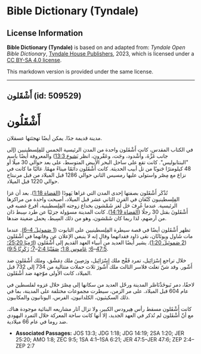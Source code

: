 # Bible Dictionary (Tyndale)

## License Information

**Bible Dictionary (Tyndale)** is based on and adapted from: _Tyndale Open Bible Dictionary_, [Tyndale House Publishers](https://tyndaleopenresources.com/), 2023, which is licensed under a [CC BY-SA 4.0 license](https://creativecommons.org/licenses/by-sa/4.0/legalcode.en).

This markdown version is provided under the same license.



--------------------------------

## أَشْقَلون (id: 509529)

أَشْقَلُون
==========

مدينة قديمة جدًا. يمكن أيضًا تهجئتها عسقلان.

في الكتاب المقدس، كانت أَشْقَلون واحدة من المدن الرئيسية الخمس للفِلِسطينيين (إلى جانب غَزَّةَ، وأَشْدود، وجَت، وعَقْرون، انظر [يَشوع 13:3](https://ref.ly/Josh13:3)) والمعروفة أيضًا باسم "البنتابوليس". كانت تقع على ساحل البحر الأبيض المتوسط، على بعد حوالي 30 ميلًا أو 48 كيلومترًا جَنوبًا من تل أبيب الحديثة. كانت أَشْقَلون دائمًا ميناءً مهمًا. غالبًا ما كانت في نزاع مع مِصْر واستولى عليها رمسيس الثاني حوالي 1286 قبل الميلاد من قبل مرنبتاح حوالي 1220 قبل الميلاد.

تُذْكَر أَشْقَلون بصفتها إحدى المدن التي غزاها يَهوذَا ([القضاة 1:18](https://ref.ly/Judg1:18)). بعد أن غزا الفِلِسطينيون كَنْعَان في القرن الثاني عشر قبل الميلاد، أصبحت واحدة من مراكزها الرئيسية. عندما عُرِفَ حَل لُغز شَمْشون بخداع زوجته الفِلِسطينية، أفرغ غضبه في أَشْقَلونَ بقتل 30 رجلًا ([القضاة 14:19](https://ref.ly/Judg14:19)). كانت المدينة مسؤولة جزئيًا عن طرد سِبط دَان من أرضهم، لذا ربما كان شَمْشون، وهو من ذلك السِبط، يحمل ضغينة ضدها.

تظهر أَشْقَلون أيضًا في قصة سيطرة الفِلِسطينيين على التابوت ([1 صَموئِيلَ 4–6](https://ref.ly/1Sam4:1-1Sam6:21)). عندما مات شَاول ويونَاثَان، نعَى دَاود فقدانهما وقال إنه لا ينبغي الإعلان عن وفاتهما في أَشْقَلون ([2 صَموئِيلَ 1:20](https://ref.ly/2Sam1:20)). يشير أيضًا العديد من أنبياء العهد القديم إلى أَشْقَلون ([إِرْمِيَا 25:20؛](https://ref.ly/Jer25:20) [47:5](https://ref.ly/Jer47:5-Jer47:6)–[6؛](https://ref.ly/Jer47:5-Jer47:6) [عَاموس 1:8؛](https://ref.ly/Amos1:8) [صَفَنْيَا 2:4](https://ref.ly/Zeph2:4-Zeph2:7)–[7؛](https://ref.ly/Zeph2:4-Zeph2:7) [زَكَرِيَّا 9:5](https://ref.ly/Zech9:5)).

خلال تراجع إِسْرَائِيل، تمرد فَقْح ملك إِسْرَائِيل، ورَصِينَ ملك دِمَشْق، وملك أَشْقَلون ضد أَشّور. وقد شنّ تغلث فلاسر الثالث ملك أَشّورَ ثلاث حملات متتالية من 734 إلى 732 قبل الميلاد، كانت الأولى موّجهة ضد أَشْقَلون.

لاحقًا، دمر نَبوخَذْنَاصَّر المدينة ورحّل العديد من سكانها إلى مِصْرَ خلال غزوه لفلسطين في عام 604 قبل الميلاد. على مر الزمن، سيطرت مجموعات مختلفة على المدينة، بما في ذلك السكيثيون، الكلدانيون، الفرس، اليونانيون والمكابيون.

كانت أَشْقَلون مسقط رأس هِيرودس الكبير، ولا تزال آثار مشاريعه البنائية موجودة هناك. مع أنّ أَشْقَلون لم تُذكر في العهد الجديد، إلا أنها كانت ساحة المعركة خلال التمرد اليهودي ضد روما في عام 66 ميلادية.

* **Associated Passages:** JOS 13:3; JDG 1:18; JDG 14:19; 2SA 1:20; JER 25:20; AMO 1:8; ZEC 9:5; 1SA 4:1–1SA 6:21; JER 47:5–JER 47:6; ZEP 2:4–ZEP 2:7

